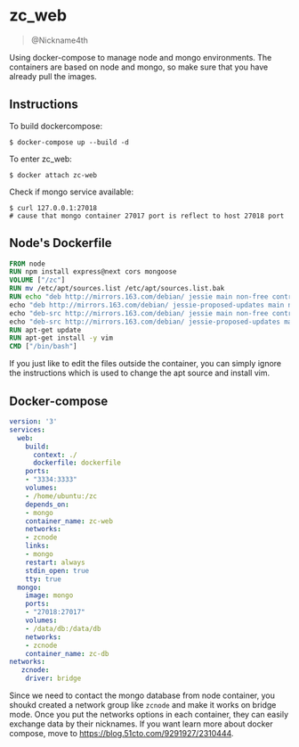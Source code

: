 # zc_web
>@Nickname4th

Using docker-compose to manage node and mongo environments. The containers are based on node and mongo, so make sure that you have already pull the images.
## Instructions
To build dockercompose:
```shell
$ docker-compose up --build -d
```
To enter zc_web:
```shell
$ docker attach zc-web
```
Check if mongo service available:
```shell
$ curl 127.0.0.1:27018
# cause that mongo container 27017 port is reflect to host 27018 port
```
## Node's Dockerfile
```dockerfile
FROM node
RUN npm install express@next cors mongoose
VOLUME ["/zc"]
RUN mv /etc/apt/sources.list /etc/apt/sources.list.bak
RUN echo "deb http://mirrors.163.com/debian/ jessie main non-free contrib" >/etc/apt/sources.list \
echo "deb http://mirrors.163.com/debian/ jessie-proposed-updates main non-free contrib" >>/etc/apt/sources.list \
echo "deb-src http://mirrors.163.com/debian/ jessie main non-free contrib" >>/etc/apt/sources.list \
echo "deb-src http://mirrors.163.com/debian/ jessie-proposed-updates main non-free contrib" >>/etc/apt/sources.list
RUN apt-get update
RUN apt-get install -y vim
CMD ["/bin/bash"]
```
If you just like to edit the files outside the container, you can simply ignore the instructions which is used to change the apt source and install vim.
## Docker-compose
```yml
version: '3'
services:
  web:
    build:
      context: ./
      dockerfile: dockerfile
    ports:
    - "3334:3333"
    volumes:
    - /home/ubuntu:/zc
    depends_on: 
    - mongo
    container_name: zc-web
    networks:
    - zcnode
    links:
    - mongo
    restart: always
    stdin_open: true
    tty: true
  mongo:
    image: mongo
    ports:
    - "27018:27017"
    volumes:
    - /data/db:/data/db
    networks:
    - zcnode
    container_name: zc-db
networks:
   zcnode:
    driver: bridge
```
Since we need to contact the mongo database from node container, you shoukd created a network group like `zcnode` and make it works on bridge mode. Once you put the networks options in each container, they can easily exchange data by their nicknames.
If you want learn more about docker compose, move to https://blog.51cto.com/9291927/2310444.